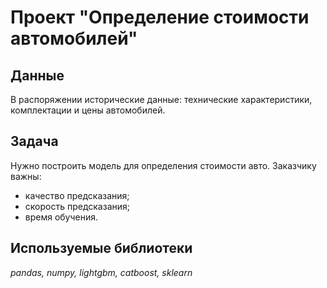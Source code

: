 # Проект "Определение стоимости автомобилей"


## Данные

В распоряжении исторические данные: технические характеристики, комплектации и цены автомобилей.

## Задача

Нужно построить модель для определения стоимости авто.
Заказчику важны:
- качество предсказания;
- скорость предсказания;
- время обучения.


## Используемые библиотеки
*pandas, numpy, lightgbm, catboost, sklearn*
